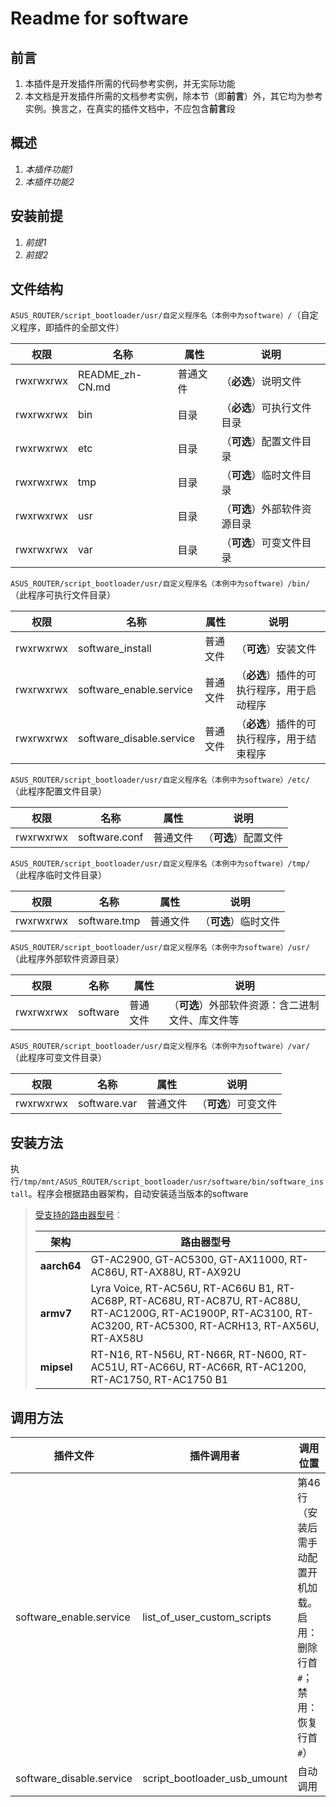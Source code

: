 # Readme for software

## 前言

1. 本插件是开发插件所需的代码参考实例，并无实际功能
2. 本文档是开发插件所需的文档参考实例，除本节（即**前言**）外，其它均为参考实例。换言之，在真实的插件文档中，不应包含**前言**段

## 概述

1. *本插件功能1*
2. *本插件功能2*

## 安装前提

1. *前提1*
2. *前提2*

## 文件结构

`ASUS_ROUTER/script_bootloader/usr/自定义程序名（本例中为software）/`（自定义程序，即插件的全部文件）

| 权限      | 名称            | 属性     | 说明                         |
| --------- | --------------- | -------- | ---------------------------- |
| rwxrwxrwx | README_zh-CN.md | 普通文件 | （**必选**）说明文件         |
| rwxrwxrwx | bin             | 目录     | （**必选**）可执行文件目录   |
| rwxrwxrwx | etc             | 目录     | （**可选**）配置文件目录     |
| rwxrwxrwx | tmp             | 目录     | （**可选**）临时文件目录     |
| rwxrwxrwx | usr             | 目录     | （**可选**）外部软件资源目录 |
| rwxrwxrwx | var             | 目录     | （**可选**）可变文件目录     |

`ASUS_ROUTER/script_bootloader/usr/自定义程序名（本例中为software）/bin/`（此程序可执行文件目录）

| 权限      | 名称                     | 属性     | 说明                                       |
| --------- | ------------------------ | -------- | ------------------------------------------ |
| rwxrwxrwx | software_install         | 普通文件 | （**可选**）安装文件                       |
| rwxrwxrwx | software_enable.service  | 普通文件 | （**必选**）插件的可执行程序，用于启动程序 |
| rwxrwxrwx | software_disable.service | 普通文件 | （**必选**）插件的可执行程序，用于结束程序 |

`ASUS_ROUTER/script_bootloader/usr/自定义程序名（本例中为software）/etc/`（此程序配置文件目录）

| 权限      | 名称          | 属性     | 说明                 |
| --------- | ------------- | -------- | -------------------- |
| rwxrwxrwx | software.conf | 普通文件 | （**可选**）配置文件 |

`ASUS_ROUTER/script_bootloader/usr/自定义程序名（本例中为software）/tmp/`（此程序临时文件目录）

| 权限      | 名称         | 属性     | 说明                 |
| --------- | ------------ | -------- | -------------------- |
| rwxrwxrwx | software.tmp | 普通文件 | （**可选**）临时文件 |

`ASUS_ROUTER/script_bootloader/usr/自定义程序名（本例中为software）/usr/`（此程序外部软件资源目录）

| 权限      | 名称     | 属性     | 说明                                             |
| --------- | -------- | -------- | ------------------------------------------------ |
| rwxrwxrwx | software | 普通文件 | （**可选**）外部软件资源：含二进制文件、库文件等 |

`ASUS_ROUTER/script_bootloader/usr/自定义程序名（本例中为software）/var/`（此程序可变文件目录）

| 权限      | 名称         | 属性     | 说明                 |
| --------- | ------------ | -------- | -------------------- |
| rwxrwxrwx | software.var | 普通文件 | （**可选**）可变文件 |


## 安装方法

执行`/tmp/mnt/ASUS_ROUTER/script_bootloader/usr/software/bin/software_install`。程序会根据路由器架构，自动安装适当版本的software

   > [受支持的路由器型号](https://github.com/Entware/Entware/wiki/Install-on-Asus-stock-firmware)：
   >
   > | 架构        | 路由器型号                                                                                                                                                        |
   > | ----------- | ----------------------------------------------------------------------------------------------------------------------------------------------------------------- |
   > | **aarch64** | GT-AC2900, GT-AC5300, GT-AX11000, RT-AC86U, RT-AX88U, RT-AX92U                                                                                                    |
   > | **armv7**   | Lyra Voice, RT-AC56U, RT-AC66U B1, RT-AC68P, RT-AC68U, RT-AC87U, RT-AC88U, RT-AC1200G, RT-AC1900P, RT-AC3100, RT-AC3200, RT-AC5300, RT-ACRH13, RT-AX56U, RT-AX58U |
   > | **mipsel**  | RT-N16, RT-N56U, RT-N66R, RT-N600, RT-AC51U, RT-AC66U, RT-AC66R, RT-AC1200, RT-AC1750, RT-AC1750 B1                                                               |

## 调用方法

| 插件文件                 | 插件调用者                   | 调用位置                                                                 |
| ------------------------ | ---------------------------- | ------------------------------------------------------------------------ |
| software_enable.service  | list_of_user_custom_scripts  | 第46行（安装后需手动配置开机加载。启用：删除行首`#`；禁用：恢复行首`#`） |
| software_disable.service | script_bootloader_usb_umount | 自动调用                                                                 |